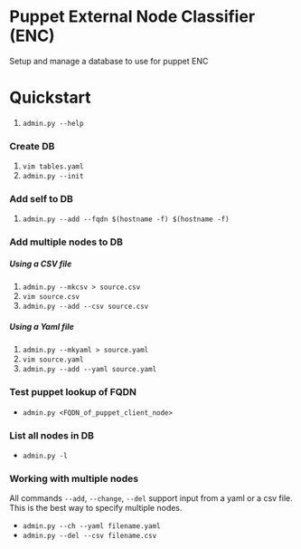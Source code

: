 # Puppet External Node Classifier (ENC)
Setup and manage a database to use for puppet ENC

# Quickstart
1. `admin.py --help`

### Create DB
1. `vim tables.yaml`
1. `admin.py --init`

### Add self to DB
1. `admin.py --add --fqdn $(hostname -f) $(hostname -f)`

### Add multiple nodes to DB
##### Using a CSV file
1. `admin.py --mkcsv > source.csv`
1. `vim source.csv`
1. `admin.py --add --csv source.csv`
##### Using a Yaml file
1. `admin.py --mkyaml > source.yaml`
1. `vim source.yaml`
1. `admin.py --add --yaml source.yaml`

### Test puppet lookup of FQDN
* `admin.py <FQDN_of_puppet_client_node>`

### List all nodes in DB
* `admin.py -l`

### Working with multiple nodes
All commands `--add`, `--change`, `--del` support input from a yaml or a csv file. This is the best way to specify multiple nodes.
* `admin.py --ch --yaml filename.yaml`
* `admin.py --del --csv filename.csv`
